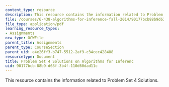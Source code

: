 ```yaml
---
content_type: resource
description: This resource contains the information related to Problem Set 4 Solutions.
file: /courses/6-438-algorithms-for-inference-fall-2014/90177bcb88b9d63f3b4f110d60dad11c_MIT6_438F14_ps4_sol.pdf
file_type: application/pdf
learning_resource_types:
- Assignments
ocw_type: OCWFile
parent_title: Assignments
parent_type: CourseSection
parent_uid: e4e26ff3-b747-5512-2af9-c34cec428488
resourcetype: Document
title: Problem Set 4 Solutions on Algorithms for Inferenc
uid: 90177bcb-88b9-d63f-3b4f-110d60dad11c
---
```

This resource contains the information related to Problem Set 4 Solutions.

